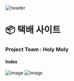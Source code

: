![header](https://capsule-render.vercel.app/api?type=wave&color=auto&height=80&section=header&text=capsule&fontSize=90)
# 📦 택배 사이트
### Project Team : Holy Moly

</hr>

#### Index
![image](https://user-images.githubusercontent.com/109323666/224193039-65b1f018-19e4-4cac-a458-86583ff4e310.png)
![image](https://user-images.githubusercontent.com/109323666/224193080-f20afea7-2ff5-48f8-a2ca-87e1d3faec2a.png)



